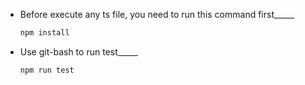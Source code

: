 - Before execute any ts file, you need to run this command first_____
 
  ```sh
  npm install

- Use git-bash to run test_____
 
  ```sh
  npm run test
  
